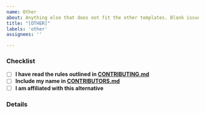 ```yaml
---
name: Other
about: Anything else that does not fit the other templates. Blank issues are not permitted.
title: "[OTHER]"
labels: 'other'
assignees: ''

---
```


[//]: # ( Fill out to the best of your ability. )
[//]: # ( If an item is not applicable, feel free to leave it blank. )
[//]: # ( Mark off checkbox items by putting an x in between the [ ] without spaces, i.e. `[x]` )

### Checklist

- [ ] **I have read the rules outlined in [CONTRIBUTING.md](https://github.com/tycrek/degoogle/blob/master/CONTRIBUTING.md)**
- [ ] **Include my name in [CONTRIBUTORS.md](https://github.com/tycrek/degoogle/blob/master/CONTRIBUTORS.md)**
- [ ] **I am affiliated with this alternative**

### Details
